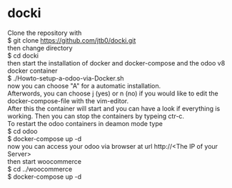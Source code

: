 # docki
Clone the repository with </br>
$ git clone https://github.com/jtb0/docki.git </br>
then change directory </br>
$ cd docki </br>
then start the installation of docker and docker-compose and the odoo v8 docker container </br>
$ ./Howto-setup-a-odoo-via-Docker.sh </br>
now you can choose "A" for a automatic installation. </br>
Afterwords, you can choose j (yes) or n (no) if you would like to edit the docker-compose-file with the vim-editor.</br>
After this the container will start and you can have a look if everything is working. Then you can stop the containers by typeing ctr-c. </br>
To restart the odoo containers in deamon mode type </br>
$ cd odoo </br>
$ docker-compose up -d </br>
now you can access your odoo via browser at url http://\<The IP of your Server\> </br>
then start woocommerce </br>
$ cd ../woocommerce </br>
$ docker-compose up -d </br>
